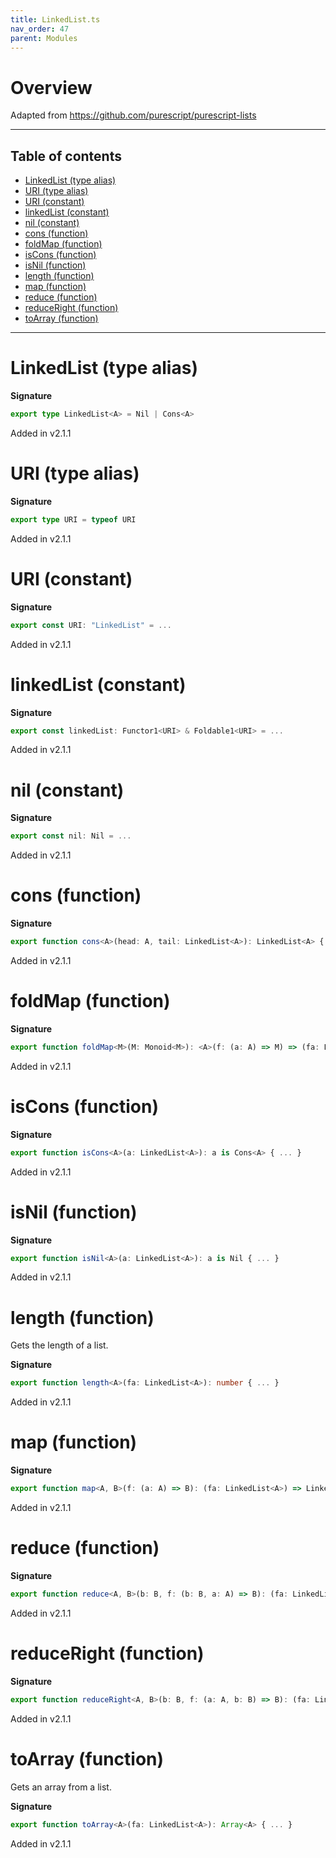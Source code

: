 ```yaml
---
title: LinkedList.ts
nav_order: 47
parent: Modules
---
```


# Overview

Adapted from https://github.com/purescript/purescript-lists

---

<h2 class="text-delta">Table of contents</h2>

- [LinkedList (type alias)](#linkedlist-type-alias)
- [URI (type alias)](#uri-type-alias)
- [URI (constant)](#uri-constant)
- [linkedList (constant)](#linkedlist-constant)
- [nil (constant)](#nil-constant)
- [cons (function)](#cons-function)
- [foldMap (function)](#foldmap-function)
- [isCons (function)](#iscons-function)
- [isNil (function)](#isnil-function)
- [length (function)](#length-function)
- [map (function)](#map-function)
- [reduce (function)](#reduce-function)
- [reduceRight (function)](#reduceright-function)
- [toArray (function)](#toarray-function)

---

# LinkedList (type alias)

**Signature**

```ts
export type LinkedList<A> = Nil | Cons<A>
```

Added in v2.1.1

# URI (type alias)

**Signature**

```ts
export type URI = typeof URI
```

Added in v2.1.1

# URI (constant)

**Signature**

```ts
export const URI: "LinkedList" = ...
```

Added in v2.1.1

# linkedList (constant)

**Signature**

```ts
export const linkedList: Functor1<URI> & Foldable1<URI> = ...
```

Added in v2.1.1

# nil (constant)

**Signature**

```ts
export const nil: Nil = ...
```

Added in v2.1.1

# cons (function)

**Signature**

```ts
export function cons<A>(head: A, tail: LinkedList<A>): LinkedList<A> { ... }
```

Added in v2.1.1

# foldMap (function)

**Signature**

```ts
export function foldMap<M>(M: Monoid<M>): <A>(f: (a: A) => M) => (fa: LinkedList<A>) => M { ... }
```

Added in v2.1.1

# isCons (function)

**Signature**

```ts
export function isCons<A>(a: LinkedList<A>): a is Cons<A> { ... }
```

Added in v2.1.1

# isNil (function)

**Signature**

```ts
export function isNil<A>(a: LinkedList<A>): a is Nil { ... }
```

Added in v2.1.1

# length (function)

Gets the length of a list.

**Signature**

```ts
export function length<A>(fa: LinkedList<A>): number { ... }
```

Added in v2.1.1

# map (function)

**Signature**

```ts
export function map<A, B>(f: (a: A) => B): (fa: LinkedList<A>) => LinkedList<B> { ... }
```

Added in v2.1.1

# reduce (function)

**Signature**

```ts
export function reduce<A, B>(b: B, f: (b: B, a: A) => B): (fa: LinkedList<A>) => B { ... }
```

Added in v2.1.1

# reduceRight (function)

**Signature**

```ts
export function reduceRight<A, B>(b: B, f: (a: A, b: B) => B): (fa: LinkedList<A>) => B { ... }
```

Added in v2.1.1

# toArray (function)

Gets an array from a list.

**Signature**

```ts
export function toArray<A>(fa: LinkedList<A>): Array<A> { ... }
```

Added in v2.1.1

